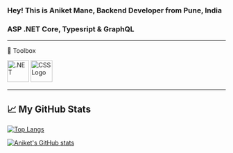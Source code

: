 ### Hey! This is Aniket Mane, Backend Developer from Pune, India

### ASP .NET Core, Typesript & GraphQL

---

🧰 Toolbox

<img src="https://simpleicons.org/icons/dotnet.svg" alt=".NET" width="50" height="50"/> <img src="https://cdn.worldvectorlogo.com/logos/css3.svg" alt="CSS Logo" width="50" height="50"/>

---


## &#x1f4c8; My GitHub Stats

[![Top Langs](https://github-readme-stats.vercel.app/api/top-langs/?username=Technik97&hide=java,html,css&theme=radical)](https://github.com/anuraghazra/github-readme-stats)

[![Aniket's GitHub stats](https://github-readme-stats.vercel.app/api?username=Technik97&theme=radical)](https://github.com/anuraghazra/github-readme-stats)



